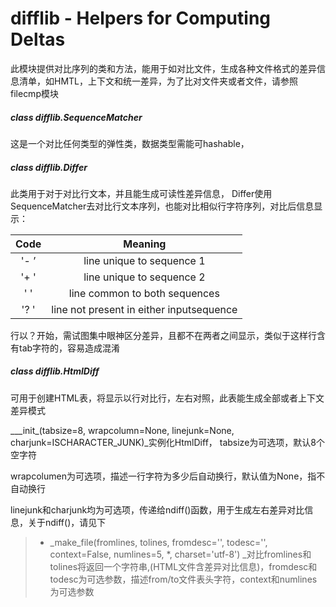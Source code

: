 # difflib - Helpers for Computing Deltas

此模块提供对比序列的类和方法，能用于如对比文件，生成各种文件格式的差异信息清单，如HMTL，上下文和统一差异，为了比对文件夹或者文件，请参照filecmp模块

##### class difflib.SequenceMatcher

这是一个对比任何类型的弹性类，数据类型需能可hashable，

##### class difflib.Differ

此类用于对于对比行文本，并且能生成可读性差异信息， Differ使用SequenceMatcher去对比行文本序列，也能对比相似行字符序列，对比后信息显示：

| Code | Meaning |
| :---: | :---: |
| '- ’ | line unique to sequence 1 |
| '+ ' | line unique to sequence 2 |
| '  ' | line common to both sequences |
| '? ' | line not present in either inputsequence |

行以？开始，需试图集中眼神区分差异，且都不在两者之间显示，类似于这样行含有tab字符的，容易造成混淆

##### class difflib.HtmlDiff

可用于创建HTML表，将显示以行对比行，左右对照，此表能生成全部或者上下文差异模式

\__\_init\_\(tabsize=8, wrapcolumn=None, linejunk=None, charjunk=ISCHARACTER\_JUNK\)\_实例化HtmlDiff， tabsize为可选项，默认8个空字符

wrapcolumen为可选项，描述一行字符为多少后自动换行，默认值为None，指不自动换行

linejunk和charjunk均为可选项，传递给ndiff\(\)函数，用于生成左右差异对比信息，关于ndiff\(\)，请见下

> * _make\_file\(fromlines, tolines, fromdesc='', todesc='', context=False, numlines=5, \*, charset='utf-8'\) _对比fromlines和tolines将返回一个字符串,\(HTML文件含差异对比信息\)，fromdesc和todesc为可选参数，描述from/to文件表头字符，context和numlines为可选参数




